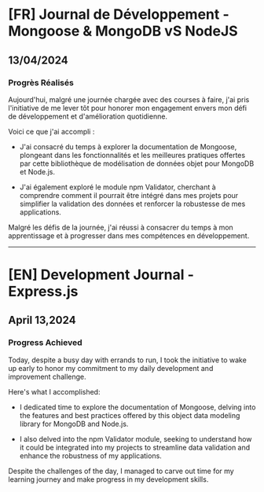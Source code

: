 # [FR] Journal de Développement - Mongoose & MongoDB vS NodeJS

## 13/04/2024

### Progrès Réalisés

Aujourd'hui, malgré une journée chargée avec des courses à faire, j'ai pris l'initiative de me lever tôt pour honorer mon engagement envers mon défi de développement et d'amélioration quotidienne.

Voici ce que j'ai accompli :

- J'ai consacré du temps à explorer la documentation de Mongoose, plongeant dans les fonctionnalités et les meilleures pratiques offertes par cette bibliothèque de modélisation de données objet pour MongoDB et Node.js.

- J'ai également exploré le module npm Validator, cherchant à comprendre comment il pourrait être intégré dans mes projets pour simplifier la validation des données et renforcer la robustesse de mes applications.

Malgré les défis de la journée, j'ai réussi à consacrer du temps à mon apprentissage et à progresser dans mes compétences en développement.

---

# [EN] Development Journal - Express.js

## April 13,2024

### Progress Achieved

Today, despite a busy day with errands to run, I took the initiative to wake up early to honor my commitment to my daily development and improvement challenge.

Here's what I accomplished:

- I dedicated time to explore the documentation of Mongoose, delving into the features and best practices offered by this object data modeling library for MongoDB and Node.js.

- I also delved into the npm Validator module, seeking to understand how it could be integrated into my projects to streamline data validation and enhance the robustness of my applications.

Despite the challenges of the day, I managed to carve out time for my learning journey and make progress in my development skills.
